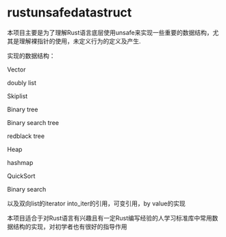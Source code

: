 # rustunsafedatastruct
本项目主要是为了理解Rust语言底层使用unsafe来实现一些重要的数据结构，尤其是理解裸指针的使用，未定义行为的定义及产生.
  
实现的数据结构：

Vector

doubly  list 

Skiplist

Binary tree 

Binary search tree

redblack tree

Heap 

hashmap 

QuickSort

Binary search

以及双向list的iterator into_iter的引用，可变引用，by value的实现


本项目适合于对Rust语言有兴趣且有一定Rust编写经验的人学习标准库中常用数据结构的实现，对初学者也有很好的指导作用

